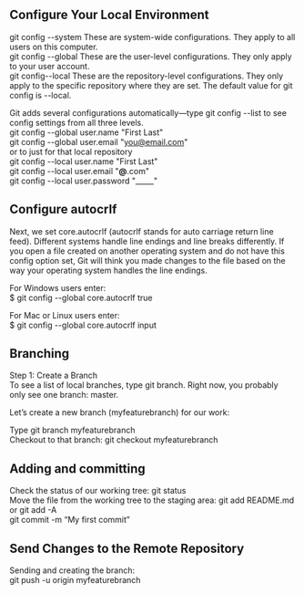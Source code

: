 ## Configure Your Local Environment   

git config --system
These are system-wide configurations. They apply to all users on this computer.    
git config --global
These are the user-level configurations. They only apply to your user account.     
git config--local 
These are the repository-level configurations. They only apply to the specific repository where they are set. The default value for git config is --local.       
     
Git adds several configurations automatically—type git config --list to see config settings from all three levels.     
git config --global user.name "First Last"    
git config --global user.email "you@email.com"    
or to just for that local repository    
git config --local user.name "First Last"     
git config --local user.email "____@____.com"    
git config --local user.password "_____"    

## Configure autocrlf 
Next, we set core.autocrlf (autocrlf stands for auto carriage return line feed). Different systems handle line endings and line breaks differently. If you open a file created on another operating system and do not have this config option set, Git will think you made changes to the file based on the way your operating system handles the line endings.   

For Windows users enter:   
$ git config --global core.autocrlf true   

For Mac or Linux users enter:    
$ git config --global core.autocrlf input   

## Branching    
Step 1: Create a Branch   
To see a list of local branches, type git branch. Right now, you probably only see one branch: master.    

Let’s create a new branch (myfeaturebranch) for our work:   

Type git branch myfeaturebranch   
Checkout to that branch: git checkout myfeaturebranch     

## Adding and committing    
Check the status of our working tree: git status   
Move the file from the working tree to the staging area: git add README.md   
or git add -A     
git commit -m “My first commit”     

## Send Changes to the Remote Repository    
Sending and creating the branch:    
git push -u origin myfeaturebranch     
